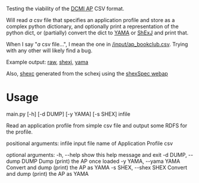 Testing the viability of the [DCMI AP](https://github.com/dcmi/dcap) CSV format.

Will read *a* csv file that specifies an application profile and store as a complex python dictionary, and optionally print a representation of the python dict, or (partially) convert the dict to [YAMA](https://nishad.github.io/yama/spec/latest/) or [ShExJ](https://shex.io/) and print that.

When I say "*a* csv file...", I mean the one in [/input/ap_bookclub.csv](https://github.com/philbarker/APProcs/blob/master/input/ap_bookclub.csv). Trying with any other will likely find a bug.

Example output: [raw](https://github.com/philbarker/APProcs/blob/master/output/raw_bookclub.txt), [shexj](https://github.com/philbarker/APProcs/blob/master/output/shexj_bookclub.txt), [yama](https://github.com/philbarker/APProcs/blob/master/output/yama_bookclub.txt)

Also, [shexc](https://github.com/philbarker/APProcs/blob/master/output/shexj_bookclub.txt) generated from the schexj using the [shexSpec webap](https://rawgit.com/shexSpec/shex.js/extends/packages/shex-webapp/doc/shex-simple.html)

# Usage
main.py [-h] [-d DUMP] [-y YAMA] [-s SHEX] infile

Read an application profile from simple csv file and output some RDFS for the profile.

positional arguments:
  infile                input file name of Application Profile csv

optional arguments:
  -h, --help            show this help message and exit
  -d DUMP, --dump DUMP  Dump (print) the AP once loaded
  -y YAMA, --yama YAMA  Convert and dump (print) the AP as YAMA
  -s SHEX, --shex SHEX  Convert and dump (print) the AP as YAMA
